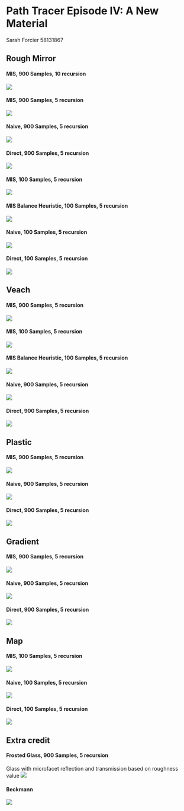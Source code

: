 Path Tracer Episode IV: A New Material
======================

Sarah Forcier
58131867

Rough Mirror
------------
#### MIS, 900 Samples, 10 recursion
![](./roughmirror900SamplesMIS_m10.png)
#### MIS, 900 Samples, 5 recursion
![](./roughmirror900SamplesMIS_m.png)
#### Naive, 900 Samples, 5 recursion
![](./roughmirror900SamplesNaive_m.png)
#### Direct, 900 Samples, 5 recursion
![](./roughmirror900SamplesDirect_m.png)
#### MIS, 100 Samples, 5 recursion
![](./roughmirror100SamplesMIS_m.png)
#### MIS Balance Heuristic, 100 Samples, 5 recursion
![](./roughmirror100SamplesMIS_mbalance.png)
#### Naive, 100 Samples, 5 recursion
![](./roughmirror100SamplesNaive_m.png)
#### Direct, 100 Samples, 5 recursion
![](./roughmirror100SamplesDirect_m.png)

Veach
---------
#### MIS, 900 Samples, 5 recursion
![](./Veach900MIS_m.png)
#### MIS, 100 Samples, 5 recursion
![](./Veach100MIS_m.png)
#### MIS Balance Heuristic, 100 Samples, 5 recursion
![](./Veach100MIS_mbalance.png)
#### Naive, 900 Samples, 5 recursion
![](./Veach900Naive_m.png)
#### Direct, 900 Samples, 5 recursion
![](./Veach900Direct_m.png)

Plastic
--------------
#### MIS, 900 Samples, 5 recursion
![](./plastic900MIS_m.png)
#### Naive, 900 Samples, 5 recursion
![](./plastic900Naive_m.png)
#### Direct, 900 Samples, 5 recursion
![](./plastic900Direct_m.png)

Gradient
--------------
#### MIS, 900 Samples, 5 recursion
![](./gradient900MIS.png)
#### Naive, 900 Samples, 5 recursion
![](./gradient900naive.png)
#### Direct, 900 Samples, 5 recursion
![](./gradient900Direct.png)

Map
--------------
#### MIS, 100 Samples, 5 recursion
![](./map100MIS.png)
#### Naive, 100 Samples, 5 recursion
![](./map100Naive.png)
#### Direct, 100 Samples, 5 recursion
![](./map100Direct.png)

Extra credit 
-----------
#### Frosted Glass, 900 Samples, 5 recursion
Glass with microfacet reflection and transmission based on roughness value
![](./frosted.png)

#### Beckmann
![](./roughmirror100SamplesMIS_mbeckmann.png)